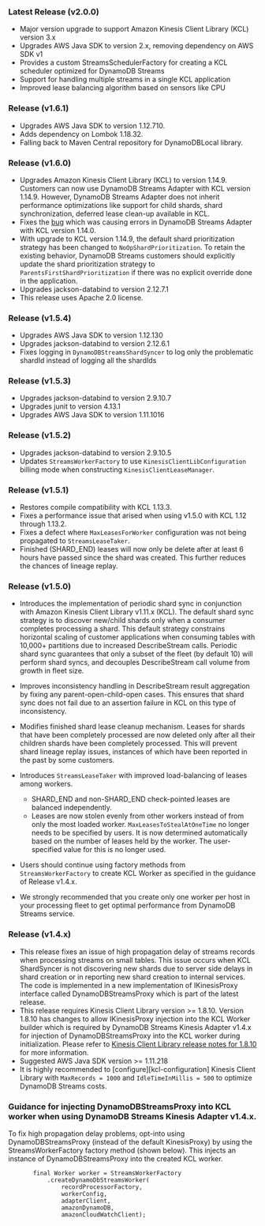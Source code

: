 ### Latest Release (v2.0.0)

* Major version upgrade to support Amazon Kinesis Client Library (KCL) version 3.x
* Upgrades AWS Java SDK to version 2.x, removing dependency on AWS SDK v1
* Provides a custom StreamsSchedulerFactory for creating a KCL scheduler optimized for DynamoDB Streams
* Support for handling multiple streams in a single KCL application
* Improved lease balancing algorithm based on sensors like CPU

### Release (v1.6.1)
* Upgrades AWS Java SDK to version 1.12.710.
* Adds dependency on Lombok 1.18.32.
* Falling back to Maven Central repository for DynamoDBLocal library.

### Release (v1.6.0)
* Upgrades Amazon Kinesis Client Library (KCL) to version 1.14.9. Customers can now use DynamoDB Streams Adapter with KCL version 1.14.9. However, DynamoDB Streams Adapter does not inherit performance optimizations like support for child shards, shard synchronization, deferred lease clean-up available in KCL.
* Fixes the [bug](https://github.com/awslabs/dynamodb-streams-kinesis-adapter/issues/40) which was causing errors in DynamoDB Streams Adapter with KCL version 1.14.0.
* With upgrade to KCL version 1.14.9, the default shard prioritization strategy has been changed to `NoOpShardPrioritization`. To retain the existing behavior, DynamoDB Streams customers should explicitly update the shard prioritization strategy to `ParentsFirstShardPrioritization` if there was no explicit override done in the application.
* Upgrades jackson-databind to version 2.12.7.1
* This release uses Apache 2.0 license.

### Release (v1.5.4)
* Upgrades AWS Java SDK to version 1.12.130
* Upgrades jackson-databind to version 2.12.6.1
* Fixes logging in `DynamoDBStreamsShardSyncer` to log only the problematic shardId instead of logging all the shardIds


### Release (v1.5.3)
* Upgrades jackson-databind to version 2.9.10.7
* Upgrades junit to version 4.13.1
* Upgrades AWS Java SDK to version 1.11.1016

### Release (v1.5.2)
* Upgrades jackson-databind to version 2.9.10.5
* Updates `StreamsWorkerFactory` to use `KinesisClientLibConfiguration` billing mode when constructing `KinesisClientLeaseManager`.

### Release (v1.5.1)
* Restores compile compatibility with KCL 1.13.3.
* Fixes a performance issue that arised when using v1.5.0 with KCL 1.12 through 1.13.2.
* Fixes a defect where `MaxLeasesForWorker` configuration was not being propagated to `StreamsLeaseTaker`.
* Finished (SHARD_END) leases will now only be delete after at least 6 hours have passed since the shard was created. This further reduces the chances of lineage replay.

### Release (v1.5.0)
* Introduces the implementation of periodic shard sync in conjunction with Amazon Kinesis Client Library v1.11.x (KCL). The default shard sync strategy is to discover new/child shards only when a consumer completes processing a shard. This default strategy constrains horizontal scaling of customer applications when consuming tables with  10,000+ partitions due to increased DescribeStream calls. Periodic shard sync guarantees that only a subset of the fleet (by default 10) will perform shard syncs, and decouples DescribeStream call volume from growth in fleet size.

* Improves inconsistency handling in DescribeStream result aggregation by fixing any parent-open-child-open cases. This ensures that shard sync does not fail due to an assertion failure in KCL on this type of inconsistency.

* Modifies finished shard lease cleanup mechanism. Leases for shards that have been completely processed are now deleted only after all their children shards have been completely processed. This will prevent shard lineage replay issues, instances of which have been reported in the past by some customers.

* Introduces `StreamsLeaseTaker` with improved load-balancing of leases among workers.
    * SHARD_END and non-SHARD_END check-pointed leases are balanced independently.
    * Leases are now stolen evenly from other workers instead of from only the most loaded worker. `MaxLeasesToStealAtOneTime` no longer needs to be specified by users. It is now determined automatically based on the number of leases held by the worker. The user-specified value for this is no longer used.

* Users should continue using factory methods from `StreamsWorkerFactory` to create KCL Worker as specified in the guidance of Release v1.4.x.
* We strongly recommended that you create only one worker per host in your processing fleet to get optimal performance from DynamoDB Streams service.

### Release (v1.4.x)
* This release fixes an issue of high propagation delay of streams records when processing streams on small tables. This issue occurs when KCL ShardSyncer is not discovering new shards due to server side delays in shard creation or in reporting new shard creation to internal services. The code is implemented in a new implementation of IKinesisProxy interface called DynamoDBStreamsProxy which is part of the latest release.
* This release requires Kinesis Client Library version >= 1.8.10. Version 1.8.10 has changes to allow IKinesisProxy injection into the KCL Worker builder which is required by DynamoDB Streams Kinesis Adapter v1.4.x for
  injection of DynamoDBStreamsProxy into the KCL worker during initialization. Please refer to [Kinesis Client Library release notes for 1.8.10](https://github.com/awslabs/amazon-kinesis-client/blob/master/CHANGELOG.md#release-1810) for more information.
* Suggested AWS Java SDK version >= 1.11.218
* It is highly recommended to [configure][kcl-configuration] Kinesis Client Library with `MaxRecords = 1000` and `IdleTimeInMillis = 500` to optimize DynamoDB Streams costs.

### Guidance for injecting DynamoDBStreamsProxy into KCL worker when using DynamoDB Streams Kinesis Adapter v1.4.x.
To fix high propagation delay problems, opt-into using DynamoDBStreamsProxy (instead of the default KinesisProxy) by using the StreamsWorkerFactory factory method (shown below). This injects an instance of DynamoDBStreamsProxy into the created KCL worker.
```
       final Worker worker = StreamsWorkerFactory
           .createDynamoDbStreamsWorker(
               recordProcessorFactory,
               workerConfig,
               adapterClient,
               amazonDynamoDB,
               amazonCloudWatchClient);
```
